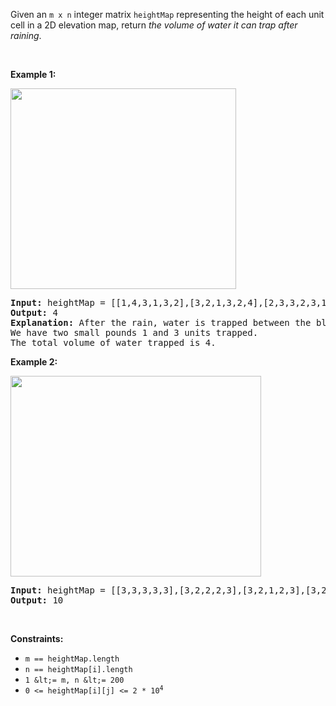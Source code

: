 Given an `` m x n `` integer matrix `` heightMap `` representing the height of each unit cell in a 2D elevation map, return _the volume of water it can trap after raining_.

&nbsp;

__Example 1:__

<img alt="" src="https://assets.leetcode.com/uploads/2021/04/08/trap1-3d.jpg" style="width: 361px; height: 321px;"/>

<pre>
<strong>Input:</strong> heightMap = [[1,4,3,1,3,2],[3,2,1,3,2,4],[2,3,3,2,3,1]]
<strong>Output:</strong> 4
<strong>Explanation:</strong> After the rain, water is trapped between the blocks.
We have two small pounds 1 and 3 units trapped.
The total volume of water trapped is 4.
</pre>

__Example 2:__

<img alt="" src="https://assets.leetcode.com/uploads/2021/04/08/trap2-3d.jpg" style="width: 401px; height: 321px;"/>

<pre>
<strong>Input:</strong> heightMap = [[3,3,3,3,3],[3,2,2,2,3],[3,2,1,2,3],[3,2,2,2,3],[3,3,3,3,3]]
<strong>Output:</strong> 10
</pre>

&nbsp;

__Constraints:__

*   `` m == heightMap.length ``
*   `` n == heightMap[i].length ``
*   `` 1 &lt;= m, n &lt;= 200 ``
*   <code>0 &lt;= heightMap[i][j] &lt;= 2 * 10<sup>4</sup></code>